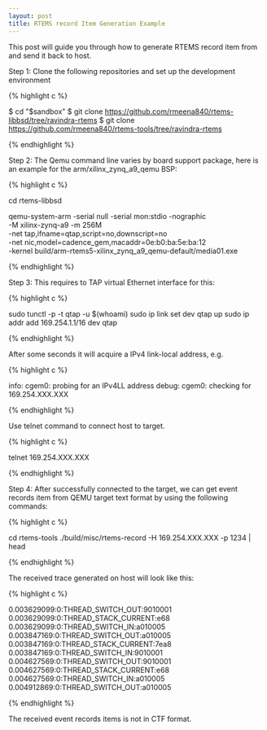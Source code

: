 ```yaml
---
layout: post
title: RTEMS record Item Generation Example
---
```


This post will guide you through how to generate RTEMS record item from and send it back to
host.

Step 1: Clone the following repositories and set up the development environment

{% highlight c %}

$ cd "$sandbox"
$ git clone https://github.com/rmeena840/rtems-libbsd/tree/ravindra-rtems
$ git clone https://github.com/rmeena840/rtems-tools/tree/ravindra-rtems

{% endhighlight %}

Step 2: The Qemu command line varies by board support package, here is an
example for the arm/xilinx_zynq_a9_qemu BSP:

{% highlight c %}

  cd rtems-libbsd

  qemu-system-arm -serial null -serial mon:stdio -nographic \
  -M xilinx-zynq-a9 -m 256M \
  -net tap,ifname=qtap,script=no,downscript=no \
  -net nic,model=cadence_gem,macaddr=0e:b0:ba:5e:ba:12 \
  -kernel build/arm-rtems5-xilinx_zynq_a9_qemu-default/media01.exe

{% endhighlight %}

Step 3: This requires to TAP virtual Ethernet interface for this:

{% highlight c %}

  sudo tunctl -p -t qtap -u $(whoami)
  sudo ip link set dev qtap up
  sudo ip addr add 169.254.1.1/16 dev qtap

{% endhighlight %}

After some seconds it will acquire a IPv4 link-local address, e.g.

{% highlight c %}

  info: cgem0: probing for an IPv4LL address
  debug: cgem0: checking for 169.254.XXX.XXX

{% endhighlight %}

Use telnet command to connect host to target.

{% highlight c %}

 telnet 169.254.XXX.XXX

{% endhighlight %}

Step 4: After successfully connected to the target, we can get event records
item  from QEMU target text format by using the following commands:

{% highlight c %}

  cd rtems-tools
  ./build/misc/rtems-record -H 169.254.XXX.XXX -p 1234 | head

{% endhighlight %}

The received trace generated on host will look like this:

{% highlight c %}

  0.003629099:0:THREAD_SWITCH_OUT:9010001
  0.003629099:0:THREAD_STACK_CURRENT:e68
  0.003629099:0:THREAD_SWITCH_IN:a010005
  0.003847169:0:THREAD_SWITCH_OUT:a010005
  0.003847169:0:THREAD_STACK_CURRENT:7ea8
  0.003847169:0:THREAD_SWITCH_IN:9010001
  0.004627569:0:THREAD_SWITCH_OUT:9010001
  0.004627569:0:THREAD_STACK_CURRENT:e68
  0.004627569:0:THREAD_SWITCH_IN:a010005
  0.004912869:0:THREAD_SWITCH_OUT:a010005

{% endhighlight %}

The received event records items is not in CTF format.
